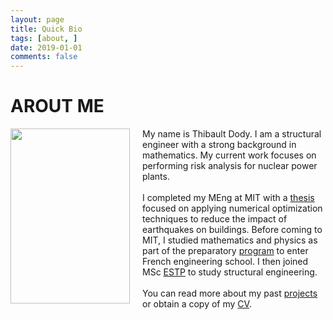 ```yaml
---
layout: page
title: Quick Bio
tags: [about, ]
date: 2019-01-01
comments: false
---
```

    
# AROUT ME

<div class="article_content">
            <p><img src="https://tdody.github.io/assets/img/Personal.png" style="float:left;width:191px;height:280px;padding-right:20px;">
My name is Thibault Dody. I am a structural engineer with a strong background in mathematics. My current work focuses on performing risk analysis for nuclear power plants.<br>
<br>
I completed my MEng at MIT with a <a href="https://dspace.mit.edu/handle/1721.1/82709">thesis</a> focused on applying numerical optimization techniques to reduce the impact of earthquakes on buildings. Before coming to MIT, I studied mathematics and physics as part of the preparatory <a href="https://en.wikipedia.org/wiki/Classe_pr%C3%A9paratoire_aux_grandes_%C3%A9coles">program</a> to enter French engineering school. I then joined MSc <a href="https://www.estp.fr/en">ESTP</a> to study structural engineering.<br>
<br>
You can read more about my past <a href="https://tdody.github.io/projects/">projects</a> or obtain a copy of my <a href="http://tdody.github.io/docs/DodyResume.pdf">CV</a>.
<br clear="left"></p>
 </div>